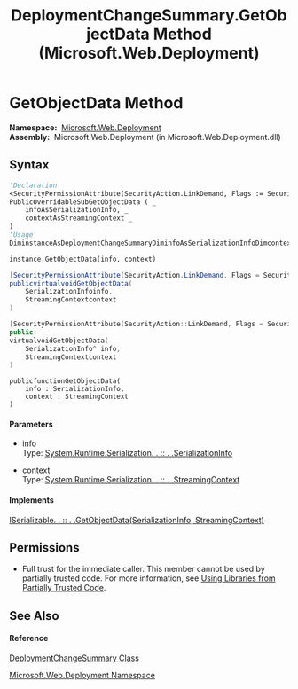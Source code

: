 ﻿---
title: DeploymentChangeSummary.GetObjectData Method  (Microsoft.Web.Deployment)
TOCTitle: GetObjectData Method
ms:assetid: M:Microsoft.Web.Deployment.DeploymentChangeSummary.GetObjectData(System.Runtime.Serialization.SerializationInfo,System.Runtime.Serialization.StreamingContext)
ms:mtpsurl: https://msdn.microsoft.com/en-us/library/microsoft.web.deployment.deploymentchangesummary.getobjectdata(v=VS.90)
ms:contentKeyID: 22753957
ms.date: 05/02/2012
mtps_version: v=VS.90
f1_keywords:
- Microsoft.Web.Deployment.DeploymentChangeSummary.GetObjectData
dev_langs:
- CSharp
- JScript
- VB
- c++
api_location:
- Microsoft.Web.Deployment.dll
api_name:
- Microsoft.Web.Deployment.DeploymentChangeSummary.GetObjectData
api_type:
- Managed
topic_type:
- apiref
- kbSyntax
product_family_name: VS
ROBOTS: INDEX,FOLLOW
---

# GetObjectData Method

**Namespace:**  [Microsoft.Web.Deployment](microsoft-web-deployment-namespace.md)  
**Assembly:**  Microsoft.Web.Deployment (in Microsoft.Web.Deployment.dll)

## Syntax

``` vb
'Declaration
<SecurityPermissionAttribute(SecurityAction.LinkDemand, Flags := SecurityPermissionFlag.SerializationFormatter)> _
PublicOverridableSubGetObjectData ( _
    infoAsSerializationInfo, _
    contextAsStreamingContext _
)
'Usage
DiminstanceAsDeploymentChangeSummaryDiminfoAsSerializationInfoDimcontextAsStreamingContext

instance.GetObjectData(info, context)
```

``` csharp
[SecurityPermissionAttribute(SecurityAction.LinkDemand, Flags = SecurityPermissionFlag.SerializationFormatter)]
publicvirtualvoidGetObjectData(
    SerializationInfoinfo,
    StreamingContextcontext
)
```

``` c++
[SecurityPermissionAttribute(SecurityAction::LinkDemand, Flags = SecurityPermissionFlag::SerializationFormatter)]
public:
virtualvoidGetObjectData(
    SerializationInfo^ info, 
    StreamingContextcontext
)
```

``` jscript
publicfunctionGetObjectData(
    info : SerializationInfo, 
    context : StreamingContext
)
```

#### Parameters

  - info  
    Type: [System.Runtime.Serialization. . :: . .SerializationInfo](https://msdn.microsoft.com/en-us/library/a9b6042e\(v=vs.90\))  

<!-- end list -->

  - context  
    Type: [System.Runtime.Serialization. . :: . .StreamingContext](https://msdn.microsoft.com/en-us/library/t16abws5\(v=vs.90\))  

#### Implements

[ISerializable. . :: . .GetObjectData(SerializationInfo, StreamingContext)](https://msdn.microsoft.com/en-us/library/27cxsdk6\(v=vs.90\))  

## Permissions

  - Full trust for the immediate caller. This member cannot be used by partially trusted code. For more information, see [Using Libraries from Partially Trusted Code](https://msdn.microsoft.com/en-us/library/8skskf63\(v=vs.90\)).

## See Also

#### Reference

[DeploymentChangeSummary Class](deploymentchangesummary-class-microsoft-web-deployment.md)

[Microsoft.Web.Deployment Namespace](microsoft-web-deployment-namespace.md)

